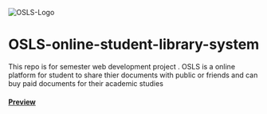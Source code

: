 ![OSLS-Logo](OSLS-online-student-library-system/TRANSPARENT/logo.png) 
# OSLS-online-student-library-system
 This repo is for semester web development project . OSLS is a online platform for student to share thier documents with public or friends and can buy paid documents for their academic studies
 #### [Preview](https://daniyaniazi.github.io/OSLS-online-student-library-system/)
